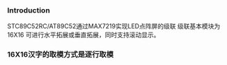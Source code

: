 ### Introduction
STC89C52RC/AT89C52通过MAX7219实现LED点阵屏的级联
级联基本模块为16X16
可进行水平拓展或垂直拓展，同时支持滚动显示。

### 16X16汉字的取模方式是逐行取模
